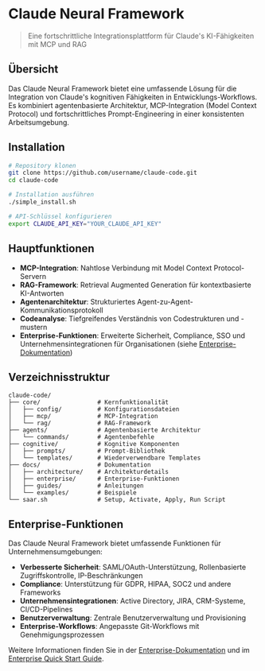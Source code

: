 # Claude Neural Framework

> Eine fortschrittliche Integrationsplattform für Claude's KI-Fähigkeiten mit MCP und RAG

## Übersicht

Das Claude Neural Framework bietet eine umfassende Lösung für die Integration von Claude's kognitiven Fähigkeiten in Entwicklungs-Workflows. Es kombiniert agentenbasierte Architektur, MCP-Integration (Model Context Protocol) und fortschrittliches Prompt-Engineering in einer konsistenten Arbeitsumgebung.

## Installation

```bash
# Repository klonen
git clone https://github.com/username/claude-code.git
cd claude-code

# Installation ausführen
./simple_install.sh

# API-Schlüssel konfigurieren
export CLAUDE_API_KEY="YOUR_CLAUDE_API_KEY"
```

## Hauptfunktionen

- **MCP-Integration**: Nahtlose Verbindung mit Model Context Protocol-Servern
- **RAG-Framework**: Retrieval Augmented Generation für kontextbasierte KI-Antworten
- **Agentenarchitektur**: Strukturiertes Agent-zu-Agent-Kommunikationsprotokoll
- **Codeanalyse**: Tiefgreifendes Verständnis von Codestrukturen und -mustern
- **Enterprise-Funktionen**: Erweiterte Sicherheit, Compliance, SSO und Unternehmensintegrationen für Organisationen (siehe [Enterprise-Dokumentation](/docs/enterprise/README.md))

## Verzeichnisstruktur

```
claude-code/
├── core/                # Kernfunktionalität
│   ├── config/          # Konfigurationsdateien
│   ├── mcp/             # MCP-Integration
│   └── rag/             # RAG-Framework
├── agents/              # Agentenbasierte Architektur
│   └── commands/        # Agentenbefehle
├── cognitive/           # Kognitive Komponenten
│   ├── prompts/         # Prompt-Bibliothek
│   └── templates/       # Wiederverwendbare Templates
├── docs/                # Dokumentation
│   ├── architecture/    # Architekturdetails
│   ├── enterprise/      # Enterprise-Funktionen
│   ├── guides/          # Anleitungen
│   └── examples/        # Beispiele
└── saar.sh              # Setup, Activate, Apply, Run Script
```

## Enterprise-Funktionen

Das Claude Neural Framework bietet umfassende Funktionen für Unternehmensumgebungen:

- **Verbesserte Sicherheit**: SAML/OAuth-Unterstützung, Rollenbasierte Zugriffskontrolle, IP-Beschränkungen
- **Compliance**: Unterstützung für GDPR, HIPAA, SOC2 und andere Frameworks
- **Unternehmensintegrationen**: Active Directory, JIRA, CRM-Systeme, CI/CD-Pipelines
- **Benutzerverwaltung**: Zentrale Benutzerverwaltung und Provisioning
- **Enterprise-Workflows**: Angepasste Git-Workflows mit Genehmigungsprozessen

Weitere Informationen finden Sie in der [Enterprise-Dokumentation](/docs/enterprise/README.md) und im [Enterprise Quick Start Guide](/docs/enterprise/quick_start.md).